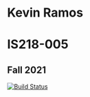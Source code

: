 # Kevin Ramos
# IS218-005
## Fall 2021

[![Build Status](https://app.travis-ci.com/kevnramos/calc_example.svg?branch=main)](https://app.travis-ci.com/kevnramos/calc_example)
